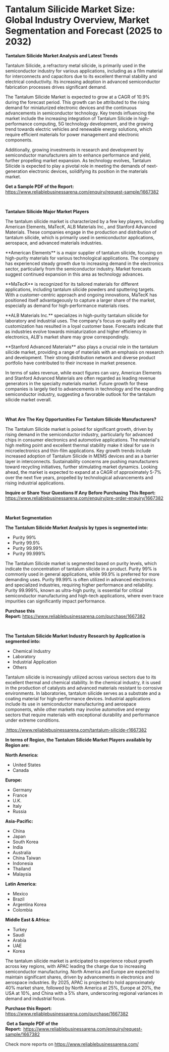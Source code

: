 <p><h1>Tantalum Silicide Market Size: Global Industry Overview, Market Segmentation and Forecast (2025 to 2032)</h1></p><p><strong>Tantalum Silicide Market Analysis and Latest Trends</strong></p>
<p><p>Tantalum Silicide, a refractory metal silicide, is primarily used in the semiconductor industry for various applications, including as a film material for interconnects and capacitors due to its excellent thermal stability and electrical conductivity. Its increasing adoption in advanced semiconductor fabrication processes drives significant demand.</p><p>The Tantalum Silicide Market is expected to grow at a CAGR of 10.9% during the forecast period. This growth can be attributed to the rising demand for miniaturized electronic devices and the continuous advancements in semiconductor technology. Key trends influencing the market include the increasing integration of Tantalum Silicide in high-performance computing, 5G technology development, and the growing trend towards electric vehicles and renewable energy solutions, which require efficient materials for power management and electronic components.</p><p>Additionally, growing investments in research and development by semiconductor manufacturers aim to enhance performance and yield, further propelling market expansion. As technology evolves, Tantalum Silicide is expected to play a pivotal role in meeting the demands of next-generation electronic devices, solidifying its position in the materials market.</p></p>
<p><strong>Get a Sample PDF of the Report:&nbsp;</strong> <a href="https://www.reliablebusinessarena.com/enquiry/request-sample/1667382?utm_campaign=2461&utm_medium=2&utm_source=Github&utm_content=ia&utm_term=07032025&utm_id=tantalum-silicide">https://www.reliablebusinessarena.com/enquiry/request-sample/1667382</a></p>
<p>&nbsp;</p>
<p><strong>Tantalum Silicide Major Market Players</strong></p>
<p><p>The tantalum silicide market is characterized by a few key players, including American Elements, MaTecK, ALB Materials Inc., and Stanford Advanced Materials. These companies engage in the production and distribution of tantalum silicide, which is primarily used in semiconductor applications, aerospace, and advanced materials industries.</p><p>**American Elements** is a major supplier of tantalum silicide, focusing on high-purity materials for various technological applications. The company has experienced steady growth due to increasing demand in the electronics sector, particularly from the semiconductor industry. Market forecasts suggest continued expansion in this area as technology advances. </p><p>**MaTecK** is recognized for its tailored materials for different applications, including tantalum silicide powders and sputtering targets. With a customer-centric approach and ongoing innovations, MaTecK has positioned itself advantageously to capture a larger share of the market, especially as demand for high-performance materials rises.</p><p>**ALB Materials Inc.** specializes in high-purity tantalum silicide for laboratory and industrial uses. The company's focus on quality and customization has resulted in a loyal customer base. Forecasts indicate that as industries evolve towards miniaturization and higher efficiency in electronics, ALB's market share may grow correspondingly.</p><p>**Stanford Advanced Materials** also plays a crucial role in the tantalum silicide market, providing a range of materials with an emphasis on research and development. Their strong distribution network and diverse product portfolio have contributed to their increase in market presence.</p><p>In terms of sales revenue, while exact figures can vary, American Elements and Stanford Advanced Materials are often regarded as leading revenue generators in the specialty materials market. Future growth for these companies is largely tied to advancements in technology and the expanding semiconductor industry, suggesting a favorable outlook for the tantalum silicide market overall.</p></p>
<p>&nbsp;</p>
<p><strong>What Are The Key Opportunities For Tantalum Silicide Manufacturers?</strong></p>
<p><p>The Tantalum Silicide market is poised for significant growth, driven by rising demand in the semiconductor industry, particularly for advanced chips in consumer electronics and automotive applications. The material's high melting point and excellent thermal stability make it ideal for use in microelectronics and thin-film applications. Key growth trends include increased adoption of Tantalum Silicide in MEMS devices and as a barrier layer in interconnects. Sustainability concerns are pushing manufacturers toward recycling initiatives, further stimulating market dynamics. Looking ahead, the market is expected to expand at a CAGR of approximately 5-7% over the next five years, propelled by technological advancements and rising industrial applications.</p></p>
<p><strong>Inquire or Share Your Questions If Any Before Purchasing This Report:</strong> <a href="https://www.reliablebusinessarena.com/enquiry/pre-order-enquiry/1667382?utm_campaign=2461&utm_medium=2&utm_source=Github&utm_content=ia&utm_term=07032025&utm_id=tantalum-silicide">https://www.reliablebusinessarena.com/enquiry/pre-order-enquiry/1667382</a></p>
<p>&nbsp;</p>
<p><strong>Market Segmentation</strong></p>
<p><strong>The Tantalum Silicide Market Analysis by types is segmented into:</strong></p>
<p><ul><li>Purity 99%</li><li>Purity 99.9%</li><li>Purity 99.99%</li><li>Purity 99.999%</li></ul></p>
<p><p>The Tantalum Silicide market is segmented based on purity levels, which indicate the concentration of tantalum silicide in a product. Purity 99% is commonly used in general applications, while 99.9% is preferred for more demanding uses. Purity 99.99% is often utilized in advanced electronics and specialized industries, requiring higher performance and reliability. Purity 99.999%, known as ultra-high purity, is essential for critical semiconductor manufacturing and high-tech applications, where even trace impurities can significantly impact performance.</p></p>
<p><strong>Purchase this Report:&nbsp;</strong><a href="https://www.reliablebusinessarena.com/purchase/1667382?utm_campaign=2461&utm_medium=2&utm_source=Github&utm_content=ia&utm_term=07032025&utm_id=tantalum-silicide">https://www.reliablebusinessarena.com/purchase/1667382</a></p>
<p>&nbsp;</p>
<p><strong>The Tantalum Silicide Market Industry Research by Application is segmented into:</strong></p>
<p><ul><li>Chemical Industry</li><li>Laboratory</li><li>Industrial Application</li><li>Others</li></ul></p>
<p><p>Tantalum silicide is increasingly utilized across various sectors due to its excellent thermal and chemical stability. In the chemical industry, it is used in the production of catalysts and advanced materials resistant to corrosive environments. In laboratories, tantalum silicide serves as a substrate and a coating material for high-performance devices. Industrial applications include its use in semiconductor manufacturing and aerospace components, while other markets may involve automotive and energy sectors that require materials with exceptional durability and performance under extreme conditions.</p></p>
<p><a href="https://www.reliablebusinessarena.com/tantalum-silicide-r1667382?utm_campaign=2461&utm_medium=2&utm_source=Github&utm_content=ia&utm_term=07032025&utm_id=tantalum-silicide">&nbsp;https://www.reliablebusinessarena.com/tantalum-silicide-r1667382</a></p>
<p><strong>In terms of Region, the Tantalum Silicide Market Players available by Region are:</strong></p>
<p>
    <p> <strong> North America: </strong>
        <ul>
            <li>United States</li>
            <li>Canada</li>
        </ul>
        </p> 
    <p> <strong> Europe: </strong>
        <ul>
            <li>Germany</li>
            <li>France</li>
            <li>U.K.</li>
            <li>Italy</li>
            <li>Russia</li>
        </ul>
        </p> 
    <p> <strong> Asia-Pacific: </strong>
        <ul>
            <li>China</li>
            <li>Japan</li>
            <li>South Korea</li>
            <li>India</li>
            <li>Australia</li>
            <li>China Taiwan</li>
            <li>Indonesia</li>
            <li>Thailand</li>
            <li>Malaysia</li>
        </ul>
        </p> 
    <p> <strong> Latin America: </strong>
        <ul>
            <li>Mexico</li>
            <li>Brazil</li>
            <li>Argentina Korea</li>
            <li>Colombia</li>
        </ul>
        </p> 
    <p> <strong> Middle East & Africa: </strong>
        <ul>
            <li>Turkey</li>
            <li>Saudi</li>
            <li>Arabia</li>
            <li>UAE</li>
            <li>Korea</li>
        </ul>
    </p>
    </p>
<p><p>The tantalum silicide market is anticipated to experience robust growth across key regions, with APAC leading the charge due to increasing semiconductor manufacturing. North America and Europe are expected to maintain significant shares, driven by advancements in electronics and aerospace industries. By 2025, APAC is projected to hold approximately 40% market share, followed by North America at 25%, Europe at 20%, the USA at 10%, and China with a 5% share, underscoring regional variances in demand and industrial focus.</p></p>
<p><strong>Purchase this Report: </strong><a href="https://www.reliablebusinessarena.com/purchase/1667382?utm_campaign=2461&utm_medium=2&utm_source=Github&utm_content=ia&utm_term=07032025&utm_id=tantalum-silicide">https://www.reliablebusinessarena.com/purchase/1667382</a></p>
<p>&nbsp;<strong>Get a Sample PDF of the Report:&nbsp;&nbsp;</strong><a href="https://www.reliablebusinessarena.com/enquiry/request-sample/1667382?utm_campaign=2461&utm_medium=2&utm_source=Github&utm_content=ia&utm_term=07032025&utm_id=tantalum-silicide">https://www.reliablebusinessarena.com/enquiry/request-sample/1667382</a></p>
<p><strong></strong></p>
<p>Check more reports on <a href="https://www.reliablebusinessarena.com/?utm_campaign=2461&utm_medium=2&utm_source=Github&utm_content=ia&utm_term=07032025&utm_id=tantalum-silicide">https://www.reliablebusinessarena.com/</a></p>